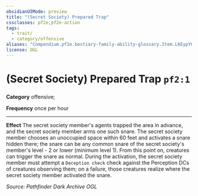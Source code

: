 ```yaml
---
obsidianUIMode: preview
title: "(Secret Society) Prepared Trap"
cssclasses: pf2e,pf2e-action
tags:
  - trait/
  - category/offensive
aliases: "Compendium.pf2e.bestiary-family-ability-glossary.Item.L6EypYQTdK4XPldM"
license: OGL
---
```

# (Secret Society) Prepared Trap `pf2:1`

### 

**Category** offensive; 




**Frequency** once per hour

* * *

**Effect** The secret society member's agents trapped the area in advance, and the secret society member arms one such snare. The secret society member chooses an unoccupied space within 60 feet and activates a snare hidden there; the snare can be any common snare of the secret society's member's level - 2 or lower (minimum level 1). From this point on, creatures can trigger the snare as normal. During the activation, the secret society member must attempt a `Deception check` check against the Perception DCs of creatures observing them; on a failure, those creatures realize where the secret society member activated the snare.

*Source: Pathfinder Dark Archive*
*OGL*